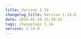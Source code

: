 ```yaml
---
title: Version 1.14
changelog_title: Version 1.14.0
date: 2019-05-20 15:28:53 
tags: changelogs 1.14
version: 1.14.0
---
```

<script src="https://gist.github.com/spinnaker-release/8b2844aa0ddabc25e5a64a21a16abc70.js"/>
